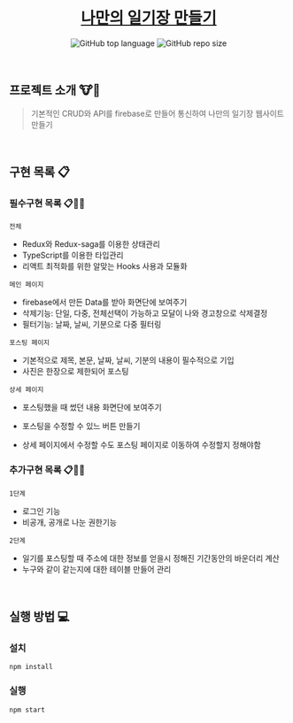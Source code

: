 <h1 align='middle'><a href=''>나만의 일기장 만들기</a></h1>
<p align='middle'>
  <img alt="GitHub top language" src="https://img.shields.io/github/languages/top/UlongChaS2/diaryProject?color=blue">
  <img alt="GitHub repo size" src="https://img.shields.io/github/repo-size/UlongChaS2/diaryProject?color=orange&logo=Github"">
</p>

<br/>

## 프로젝트 소개 🐮🐶

> 기본적인 CRUD와 API를 firebase로 만들어 통신하여 나만의 일기장 웹사이트 만들기

<br/>

## 구현 목록 📋

### 필수구현 목록 📋🏃‍♀️

`전체`

- Redux와 Redux-saga를 이용한 상태관리
- TypeScript를 이용한 타입관리
- 리액트 최적화를 위한 알맞는 Hooks 사용과 모듈화

`메인 페이지`

- firebase에서 만든 Data를 받아 화면단에 보여주기
- 삭제기능: 단일, 다중, 전체선택이 가능하고 모달이 나와 경고창으로 삭제결정
- 필터기능: 날짜, 날씨, 기분으로 다중 필터링

`포스팅 페이지`

- 기본적으로 제목, 본문, 날짜, 날씨, 기분의 내용이 필수적으로 기입
- 사진은 한장으로 제한되어 포스팅

`상세 페이지`

- 포스팅했을 때 썼던 내용 화면단에 보여주기
- 포스팅을 수정할 수 있느 버튼 만들기

- 상세 페이지에서 수정할 수도 포스팅 페이지로 이동하여 수정할지 정해야함

### 추가구현 목록 📋🚶‍♀️

`1단계`

- 로그인 기능
- 비공개, 공개로 나눈 권한기능

`2단계`

- 일기를 포스팅할 때 주소에 대한 정보를 얻을시 정해진 기간동안의 바운더리 계산
- 누구와 같이 같는지에 대한 테이블 만들어 관리

<br/>

## 실행 방법 💻

### 설치

`npm install`

### 실행

`npm start`
